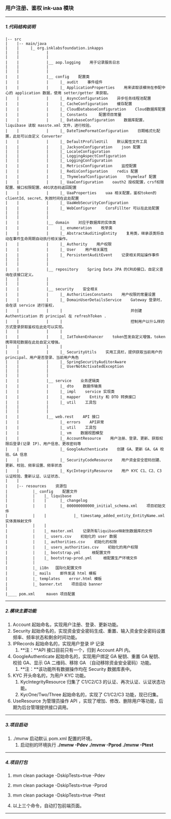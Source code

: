### 用户注册、鉴权 ink-uaa 模块

---

##### 1.代码结构说明

```
|-- src
|    |-- main/java
|    |     |_ org.inklabsfoundation.inkapps     
|    |            |
|    |            |
|    |            |__ aop.logging    用于记录服务日志
|    |            |
|    |            |
|    |            |__ config    配置类       
|    |            |     |_ audit    事件组件
|    |            |     |_ ApplicationProperties    用来读取该模块在参配中心的 application 数据，使用 setter/getter 来获取。
|    |            |     |_ AsyncConfiguration    异步任务线程池配置    
|    |            |     |_ CacheConfiguration    缓存配置
|    |            |     |_ CloudDatabaseConfiguration    Cloud数据库配置
|    |            |     |_ Constants     配置项目常量
|    |            |     |_ DatabaseConfiguration    数据库配置，liquibase 读取 masste.xml 文件，进行校验。
|    |            |     |_ DateTimeFormatConfiguration    日期格式化配置，此处可以自定义 Converter
|    |            |     |_ DefaultProfileUtil    默认属性文件工具
|    |            |     |_ JacksonConfiguration    json 配置
|    |            |     |_ LocaleConfiguration
|    |            |     |_ LoggingAspectConfiguration    
|    |            |     |_ LoggingConfiguration    
|    |            |     |_ MetricsConfiguration    监控配置 
|    |            |     |_ RedisConfiguration    redis 配置
|    |            |     |_ ThymeleafConfiguration    thymeleaf 配置
|    |            |     |_ UaaConfiguration    oauth2 授权配置，crsf权限配置、接口权限配置、401状态码返回配置
|    |            |     |_ UaaProperties    uaa 相关配置，鉴权token的clientId、secret、失效时间在此处配置
|    |            |     |_ UaaWebSecurityConfiguration
|    |            |     |_ WebConfigurer    CorsFillter 可以在此处配置
|    |            |
|    |            |
|    |            |__ domain    对应于数据库的实体类
|    |            |     |_ enumeration    枚举类
|    |            |     |_ AbstractAuditingEntity    复用类，继承该类将自动在事件生命周期自动执行相关操作。
|    |            |     |_ Authority    用户权限
|    |            |     |_ User    用户相关属性
|    |            |     |_ PersistentAuditEvent    记录相关网站操作事件
|    |            |
|    |            |
|    |            |__ repository    Spring Data JPA 的CRUD接口，自定义查询在该接口定义。
|    |            |
|    |            |
|    |            |__ security    安全相关
|    |            |     |_ AuthoritiesConstants    用户权限的常量设置
|    |            |     |_ DomainUserDetailsService    Gateway 登录时，会在该 service 进行鉴权，
|    |            |     |                              并创建 Authentication 的 principal 在 refreshToken .
|    |            |     |                              控制用户以什么样的方式登录获取鉴权在此处可以实现。
|    |            |     |
|    |            |     |_ IatTokenEnhancer    token签发自定义增强，token携带简短数据在此处自定义增强。
|    |            |     |                        
|    |            |     |_ SecurityUtils    实用工具栏，提供获取当前用户的 principal、用户是否登录、当前用户角色
|    |            |     |_ SpringSecurityAuditorAware
|    |            |     |_ UserNotActivatedException
|    |            |
|    |            |
|    |            |__ service    业务逻辑类
|    |            |     |_ dto    数据传输类
|    |            |     |_ impl    service 实现类
|    |            |     |_ mapper    Entity 和 DTO 转换接口
|    |            |     |_ util    工具包
|    |            |
|    |            |
|    |            |__ web.rest    API 接口
|    |                  |_ errors    API异常
|    |                  |_ util    工具包
|    |                  |_ vm    数据视图模型
|    |                  |_ AccountResource    用户注册、登录、更新、获取权限后登录(记录 IP)、用户信息、更改密码等
|    |                  |_ GoogleAuthenticate    创建 GA、更新 GA、GA 校验、GA 信息
|    |                  |_ SecurityCodeResource    用户资金安全密码创建、更新、校验、频率设置、频率状态
|    |                  |_ KycIntegrityResource    用户 KYC C1、C2、C3 认证校验、重新认证、认证状态、
|    |            
|    |-- resources    资源包
|           |_ config    配置文件
|           |    |_ liquibase
|           |    |      |_ changelog
|           |    |      |_ 000000000000_initial_schema.xml    项目初始文件
|           |    |            |_ timestamp_added_entity_EntityName.xml    实体类映射文件
|           |    |       
|           |    |_ master.xml    记录所有liquibase映射到数据库的文件
|           |    |_ users.csv    初始化的 user 数据
|           |    |_ authorities.csv    初始化的权限                                                                  
|           |    |_ users_authorities.csv    初始化的用户权限     
|           |    |_ bootstrap.yml     根配置文件 
|           |    |_ bootstrap-prod.yml     根配置生产环境文件 
|           | 
|           |_ i18n   国际化配置文件                       
|           |_ mails    邮件发送 html 模板
|           |_ templates    error.html 模板
|           |_ banner.txt    项目启动 banner
|
|____ pom.xml     maven 项目配置
```

---

##### 2.模块主要功能

1. Account 起始命名，实现用户注册、登录、更新功能。
2. Security 起始命名的，实现资金安全密码生成、重置、输入资金安全密码设置频率、频率状态和剩余时间功能。
3. IPRecords 起始命名的，实现用户登录 IP 记录
   1. **注：**API 接口目前只有一个，归到 Account API 内。
4. GoogleAuthenticate 起始命名的，实现用户绑定 GA 秘钥、重置 GA 秘钥、校验 GA、显示 GA 二维码、移除 GA （自动移除资金安全密码）功能。
   1. **注：**该功能所有数据操作均在 Security 数据库表中。
5. KYC 开头命名的，为用户 KYC 功能。
   1. KycIntegrityResource 归集了 C1/C2/C3 的认证、再次认证、认证状态功能。
   2. KycOne/Two/Three 起始命名的，实现了 C1/C2/C3 功能，现已归集。
6. UseResource 为管理员操作 API ，实现了增加、修改、删除用户等功能，后期为后台管理提供接口调用。

---

##### 3.项目启动

1. ./mvnw 启动默认 pom.xml 配置的环境。
   1. 启动别的环境执行 **./mvnw -Pdev   ./mvnw -Pprod  ./mvnw -Ptest**

---

##### 4.项目打包

1. mvn clean package -DskipTests=true -Pdev

2. mvn clean package -DskipTests=true -Pprod

3. mvn clean package -DskipTests=true -Ptest

4. 以上三个命令，自动打包前端页面。

---




